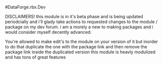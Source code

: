 #DataForge.rbx.Dev

DISCLAIMERS!
this module is in it's beta phase and is being updated periodcially and i'll glady
take actions to requested changes to the module / package on my dev forum. i am a morely a new
to making packages and i would consider myself decently advanced. 

You're allowed to make edit's to the module on your version of it but inorder to do that
duplicate the one with the package link and then remove the package link inside the duplicated version
this module is heavly modulized and has tons of great features
